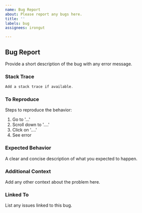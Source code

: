 ```yaml
---
name: Bug Report
about: Please report any bugs here.
title: ''
labels: bug
assignees: irongut

---
```

## Bug Report

Provide a short description of the bug with any error message.

### Stack Trace
```c#
Add​ ​a​ ​stack​ ​trace​ ​if​ ​available​.
```

### To Reproduce
Steps to reproduce the behavior:
1. Go to '...'
2. Scroll down to '....'
3. Click on '....'
4. See error

### Expected Behavior
A clear and concise description of what you expected to happen.

### Additional Context
Add any other context about the problem here.

### Linked To

List any issues linked to this bug.
